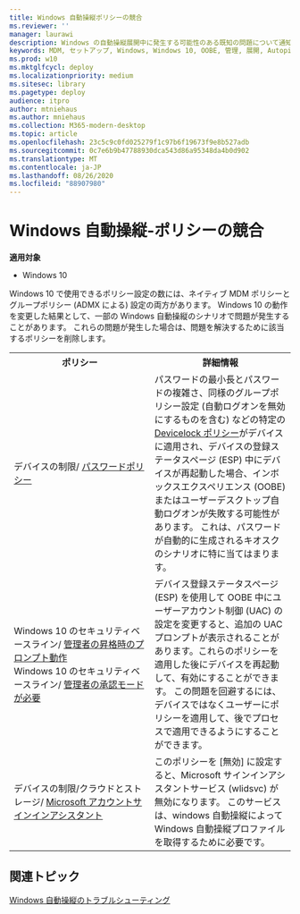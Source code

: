 ```yaml
---
title: Windows 自動操縦ポリシーの競合
ms.reviewer: ''
manager: laurawi
description: Windows の自動操縦展開中に発生する可能性のある既知の問題について通知します。
keywords: MDM, セットアップ, Windows, Windows 10, OOBE, 管理, 展開, Autopilot, ZTD, ゼロタッチ, パートナー, MSFB, Intune
ms.prod: w10
ms.mktglfcycl: deploy
ms.localizationpriority: medium
ms.sitesec: library
ms.pagetype: deploy
audience: itpro
author: mtniehaus
ms.author: mniehaus
ms.collection: M365-modern-desktop
ms.topic: article
ms.openlocfilehash: 23c5c9c0fd025279f1c97b6f19673f9e8b527adb
ms.sourcegitcommit: 0c7e6b9b47788930dca543d86a95348da4b0d902
ms.translationtype: MT
ms.contentlocale: ja-JP
ms.lasthandoff: 08/26/2020
ms.locfileid: "88907980"
---
```

# <a name="windows-autopilot---policy-conflicts"></a>Windows 自動操縦-ポリシーの競合

**適用対象**

- Windows 10

Windows 10 で使用できるポリシー設定の数には、ネイティブ MDM ポリシーとグループポリシー (ADMX による) 設定の両方があります。 Windows 10 の動作を変更した結果として、一部の Windows 自動操縦のシナリオで問題が発生することがあります。 これらの問題が発生した場合は、問題を解決するために該当するポリシーを削除します。

<table>
<th>ポリシー<th>詳細情報

<tr><td width="50%">デバイスの制限/ <a href="https://docs.microsoft.com/windows/client-management/mdm/devicelock-csp">パスワードポリシー</a></td>
<td>パスワードの最小長とパスワードの複雑さ、同様のグループポリシー設定 (自動ログオンを無効にするものを含む) などの特定の <a href="https://docs.microsoft.com/windows/client-management/mdm/policy-csp-devicelock">Devicelock ポリシー</a>がデバイスに適用され、デバイスの登録ステータスページ (ESP) 中にデバイスが再起動した場合、インボックスエクスペリエンス (OOBE) またはユーザーデスクトップ自動ログオンが失敗する可能性があります。  これは、パスワードが自動的に生成されるキオスクのシナリオに特に当てはまります。</td>

<tr><td width="50%">Windows 10 のセキュリティベースライン/ <a href="/windows/client-management/mdm/policy-csp-localpoliciessecurityoptions">管理者の昇格時のプロンプト動作</a>
<br>Windows 10 のセキュリティベースライン/ <a href="https://docs.microsoft.com/windows/client-management/mdm/policy-csp-localpoliciessecurityoptions">管理者の承認モードが必要</a></td>
<td>デバイス登録ステータスページ (ESP) を使用して OOBE 中にユーザーアカウント制御 (UAC) の設定を変更すると、追加の UAC プロンプトが表示されることがあります。これらのポリシーを適用した後にデバイスを再起動して、有効にすることができます。  この問題を回避するには、デバイスではなくユーザーにポリシーを適用して、後でプロセスで適用できるようにすることができます。</td>

<tr><td width="50%">デバイスの制限/クラウドとストレージ/ <a href="https://docs.microsoft.com/mem/intune/configuration/device-restrictions-windows-10#cloud-and-storage">Microsoft アカウントサインインアシスタント</a></td>
<td>このポリシーを [無効] に設定すると、Microsoft サインインアシスタントサービス (wlidsvc) が無効になります。  このサービスは、windows 自動操縦によって Windows 自動操縦プロファイルを取得するために必要です。</td>

</table>

## <a name="related-topics"></a>関連トピック

[Windows 自動操縦のトラブルシューティング](troubleshooting.md)